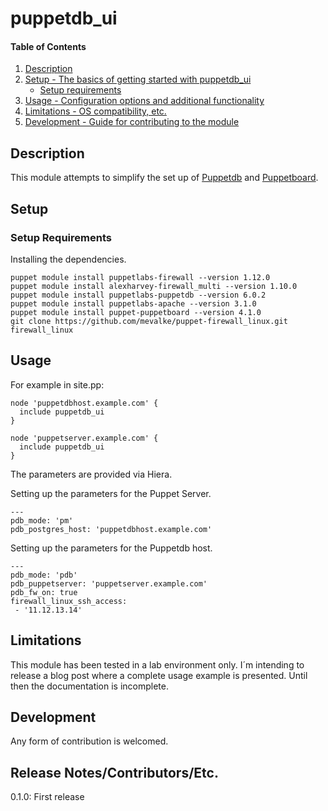 # puppetdb_ui

#### Table of Contents

1. [Description](#description)
1. [Setup - The basics of getting started with puppetdb_ui](#setup)
    * [Setup requirements](#setup-requirements)
1. [Usage - Configuration options and additional functionality](#usage)
1. [Limitations - OS compatibility, etc.](#limitations)
1. [Development - Guide for contributing to the module](#development)

## Description

This module attempts to simplify the set up of [Puppetdb](https://forge.puppet.com/puppetlabs/puppetdb) and [Puppetboard](https://forge.puppet.com/puppet/puppetboard).

## Setup

### Setup Requirements

Installing the dependencies.

```
puppet module install puppetlabs-firewall --version 1.12.0
puppet module install alexharvey-firewall_multi --version 1.10.0
puppet module install puppetlabs-puppetdb --version 6.0.2
puppet module install puppetlabs-apache --version 3.1.0
puppet module install puppet-puppetboard --version 4.1.0
git clone https://github.com/mevalke/puppet-firewall_linux.git firewall_linux
```

## Usage

For example in site.pp:

```
node 'puppetdbhost.example.com' {
  include puppetdb_ui
}

node 'puppetserver.example.com' {
  include puppetdb_ui
}
```

The parameters are provided via Hiera.

Setting up the parameters for the Puppet Server.

```
---
pdb_mode: 'pm'
pdb_postgres_host: 'puppetdbhost.example.com'
```

Setting up the parameters for the Puppetdb host.

```
---
pdb_mode: 'pdb'
pdb_puppetserver: 'puppetserver.example.com'
pdb_fw_on: true
firewall_linux_ssh_access:
 - '11.12.13.14'
```
## Limitations

This module has been tested in a lab environment only. I´m intending to release a blog post where a complete usage example is presented. Until then the documentation is incomplete.

## Development

Any form of contribution is welcomed.

## Release Notes/Contributors/Etc.

0.1.0: First release
